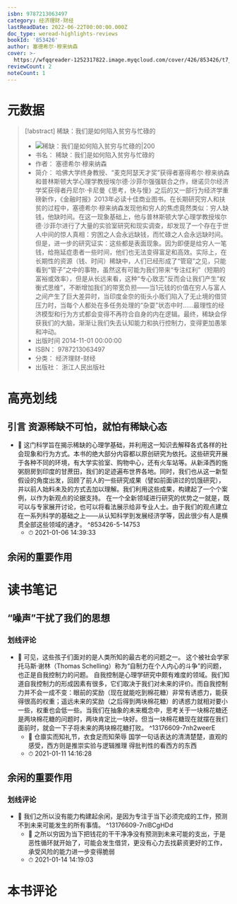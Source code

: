 ```yaml
---
isbn: 9787213063497
category: 经济理财-财经
lastReadDate: 2022-06-22T00:00:00.000Z
doc_type: weread-highlights-reviews
bookId: '853426'
author: 塞德希尔·穆来纳森
cover: >-
  https://wfqqreader-1252317822.image.myqcloud.com/cover/426/853426/t7_853426.jpg
reviewCount: 2
noteCount: 1
---
```

# 元数据
> [!abstract] 稀缺：我们是如何陷入贫穷与忙碌的
> - ![ 稀缺：我们是如何陷入贫穷与忙碌的|200](https://wfqqreader-1252317822.image.myqcloud.com/cover/426/853426/t7_853426.jpg)
> - 书名： 稀缺：我们是如何陷入贫穷与忙碌的
> - 作者： 塞德希尔·穆来纳森
> - 简介： 哈佛大学终身教授、“麦克阿瑟天才奖”获得者塞得希尔·穆来纳森和普林斯顿大学心理学教授埃尔德·沙菲尔强强联合之作，继诺贝尔经济学奖获得者丹尼尔·卡尼曼《思考，快与慢》之后的又一部行为经济学重磅新作，《金融时报》2013年必读十佳商业图书。在长期研究穷人和扶贫的过程中，塞德希尔·穆来纳森发现他和穷人的焦虑竟然类似：穷人缺钱，他缺时间。在这一现象基础上，他与普林斯顿大学心理学教授埃尔德·沙菲尔进行了大量的实验室研究和现实调查，却发现了一个存在于世人中间的惊人真相：穷困之人会永远缺钱，而忙碌之人会永远缺时间。但是，进一步的研究证实：这些都是表面现象。因为即便是给穷人一笔钱，给拖延症患者一些时间，他们也无法变得富足和高效。实际上，在长期性的资源（钱、时间）稀缺中，人们已经形成了“管窥”之见，只能看到“管子”之中的事物，虽然这有可能为我们带来“专注红利”（短期的富裕或效率），但是从长远来看，这种“专心致志”反而会让我们产生“权衡式思维”，不断增加我们的带宽负担——当1元钱的价值在穷人与富人之间产生了巨大差异时，当印度金奈的街头小贩们陷入了无止境的借贷压力时，当每个人都处在多任务处理的“杂耍”状态中时……最理性的经济模型和行为方式都会变得不再符合自身的内在逻辑。最终，稀缺会俘获我们的大脑，渐渐让我们失去认知能力和执行控制力，变得更加愚笨和冲动。
> - 出版时间 2014-11-01 00:00:00
> - ISBN： 9787213063497
> - 分类： 经济理财-财经
> - 出版社： 浙江人民出版社

# 高亮划线

## 引言 资源稀缺不可怕，就怕有稀缺心态


- 📌 这门科学旨在揭示稀缺的心理学基础，并利用这一知识去解释各式各样的社会现象和行为方式。本书的绝大部分内容都以原创研究为依托。这些研究开展于各种不同的环境，有大学实验室、购物中心，还有火车站等。从新泽西的施粥厨房到印度的甘蔗田，我们的足迹遍布世界各地。同时，我们也从这一新型假设的角度出发，回顾了前人的一些研究成果（譬如前面讲过的饥饿研究），并以前人始料未及的方式去加以理解。我们利用这些成果，构建起了一个个案例，以作为新观点的论据支持。
在一个全新领域进行研究的优势之一就是，既可以与专家展开讨论，也可以将看法展示给非专业人士。由于我们的观点建立在一系列科学的基础之上——从认知科学到发展经济学等，因此很少有人是横贯全部这些领域的通才。 ^853426-5-14753
    - ⏱ 2021-01-06 14:39:33 
## 余闲的重要作用

 
# 读书笔记

## “噪声”干扰了我们的思想

### 划线评论
- 📌 可见，这些孩子们面对的是人类所知的最古老的问题之一。
这个被社会学家托马斯·谢林（Thomas Schelling）称为“自制力在个人内心的斗争”的问题，也正是自我控制力的问题。
自我控制是心理学研究中颇有难度的领域。我们知道自我控制力的形成因素有很多，它们取决于我们对未来的评价。而自我控制力并不会一成不变：眼前的奖励（现在就能吃到棉花糖）非常有诱惑力，能获得很高的权重；遥远未来的奖励（之后得到两块棉花糖）的诱惑力就相对要小一些，权重也会低一些。当我们在抽象的未来概念中，思考关于一块棉花糖还是两块棉花糖的问题时，两块肯定比一块好。但当一块棉花糖现在就摆在我们面前时，就会一下子将未来的两块棉花糖打败。  ^13176609-7nh2weerE
    - 💭 仓廪实而知礼节，衣食足而知荣辱
国学一句话表达的清清楚楚，直观的感受，西方则是推崇实验与逻辑推理
得批判性的看西方的东西
    - ⏱ 2021-01-11 14:16:28
   
## 余闲的重要作用

### 划线评论
- 📌 我们之所以没有能力构建起余闲，是因为专注于当下必须完成的工作，预测不到未来可能发生的所有事情。  ^13176609-7nlBCgHDd
    - 💭 之所以穷因为当下把钱花的干干净净没有预测到未来可能的支出，于是恶性循环就开始了，可能会发生借贷，更没有心力去找薪资更好的工作，承受风险的能力进一步变得脆弱
    - ⏱ 2021-01-14 14:19:03
   
# 本书评论

